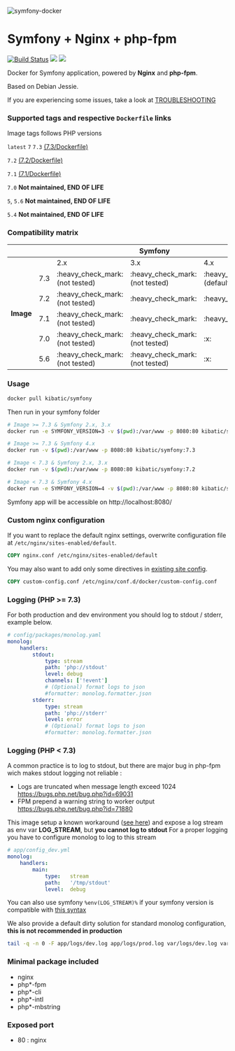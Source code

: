 ![symfony-docker](http://i.imgur.com/vc5ZVqL.png?2)

# Symfony + Nginx + php-fpm
[![Build Status](https://travis-ci.org/kibatic/symfony-docker.svg?branch=master)](https://travis-ci.org/kibatic/symfony-docker)
[![](https://images.microbadger.com/badges/image/kibatic/symfony:latest.svg)](https://microbadger.com/images/kibatic/symfony:latest "Get your own image badge on microbadger.com")
[![](https://images.microbadger.com/badges/version/kibatic/symfony:latest.svg)](https://microbadger.com/images/kibatic/symfony:latest "Get your own version badge on microbadger.com")


Docker for Symfony application, powered by **Nginx** and **php-fpm**.

Based on Debian Jessie.

If you are experiencing some issues, take a look at [TROUBLESHOOTING](TROUBLESHOOTING.md)

### Supported tags and respective `Dockerfile` links

Image tags follows PHP versions

`latest` `7` `7.3` [(7.3/Dockerfile)](https://github.com/kibatic/symfony-docker/blob/master/7.3/Dockerfile)

`7.2` [(7.2/Dockerfile)](https://github.com/kibatic/symfony-docker/blob/master/7.2/Dockerfile)

`7.1` [(7.1/Dockerfile)](https://github.com/kibatic/symfony-docker/blob/master/7.1/Dockerfile)

`7.0` **Not maintained, END OF LIFE**

`5`, `5.6` **Not maintained, END OF LIFE**

`5.4` **Not maintained, END OF LIFE**

### Compatibility matrix

<table>
    <thead>
        <tr>
            <th></th>
            <th colspan="4">Symfony</th>
        </tr>
    </thead>
    <tbody>
        <tr>
            <th rowspan="6">Image</th>
            <td></td>
            <td>2.x</td>
            <td>3.x</td>
            <td>4.x</td>
        </tr>
        <tr>
            <td>7.3</td>
            <td>:heavy_check_mark: (not tested)</td>
            <td>:heavy_check_mark: (not tested)</td>
            <td>:heavy_check_mark: (default)</td>
        </tr>
        <tr>
            <td>7.2</td>
            <td>:heavy_check_mark: (not tested)</td>
            <td>:heavy_check_mark:</td>
            <td>:heavy_check_mark:</td>
        </tr>
        <tr>
            <td>7.1</td>
            <td>:heavy_check_mark: (not tested)</td>
            <td>:heavy_check_mark:</td>
            <td>:heavy_check_mark:</td>
        </tr>
        <tr>
            <td>7.0</td>
            <td>:heavy_check_mark: (not tested)</td>
            <td>:heavy_check_mark: (not tested)</td>
            <td>:x:</td>
        </tr>
        <tr>
            <td>5.6</td>
            <td>:heavy_check_mark: (not tested)</td>
            <td>:heavy_check_mark: (not tested)</td>
            <td>:x:</td>
        </tr>
    </tbody>
</table>

### Usage

```bash
docker pull kibatic/symfony
```

Then run in your symfony folder

```bash
# Image >= 7.3 & Symfony 2.x, 3.x
docker run -e SYMFONY_VERSION=3 -v $(pwd):/var/www -p 8080:80 kibatic/symfony:7.3

# Image >= 7.3 & Symfony 4.x
docker run -v $(pwd):/var/www -p 8080:80 kibatic/symfony:7.3

# Image < 7.3 & Symfony 2.x, 3.x
docker run -v $(pwd):/var/www -p 8080:80 kibatic/symfony:7.2

# Image < 7.3 & Symfony 4.x
docker run -e SYMFONY_VERSION=4 -v $(pwd):/var/www -p 8080:80 kibatic/symfony:7.2
```

Symfony app will be accessible on http://localhost:8080/

### Custom nginx configuration

If you want to replace the default nginx settings, overwrite configuration file at `/etc/nginx/sites-enabled/default`.

```dockerfile
COPY nginx.conf /etc/nginx/sites-enabled/default
```

You may also want to add only some directives in [existing site config](7.3/rootfs/etc/nginx/sites-enabled/default#L5).

```dockerfile
COPY custom-config.conf /etc/nginx/conf.d/docker/custom-config.conf
```

### Logging (PHP >= 7.3)

For both production and dev environment you should log to stdout / stderr, example below.

```yaml
# config/packages/monolog.yaml
monolog:
    handlers:
        stdout:
            type: stream
            path: 'php://stdout'
            level: debug
            channels: ['!event']
            # (Optional) format logs to json
            #formatter: monolog.formatter.json
        stderr:
            type: stream
            path: 'php://stderr'
            level: error
            # (Optional) format logs to json
            #formatter: monolog.formatter.json
```


### Logging (PHP < 7.3)

A common practice is to log to stdout, but there are major bug in php-fpm wich makes stdout logging not reliable  :

* Logs are truncated when message length exceed 1024 https://bugs.php.net/bug.php?id=69031
* FPM prepend a warning string to worker output https://bugs.php.net/bug.php?id=71880

This image setup a known workaround ([see here](https://github.com/docker-library/php/issues/207)) and expose a log stream as env var **LOG_STREAM**, but **you cannot log to stdout**
For a proper logging you have to configure monolog to log to this stream

```yaml
# app/config_dev.yml
monolog:
    handlers:
        main:
            type:   stream
            path:   '/tmp/stdout'
            level:  debug
```

You can also use symfony `%env(LOG_STREAM)%` if your symfony version is compatible with [this syntax](https://symfony.com/doc/3.4/configuration/external_parameters.html)

We also provide a default dirty solution for standard monolog configuration, **this is not recommended in production**

```bash
tail -q -n 0 -F app/logs/dev.log app/logs/prod.log var/logs/dev.log var/logs/prod.log
```

### Minimal package included

* nginx
* php\*-fpm
* php\*-cli
* php\*-intl
* php\*-mbstring

### Exposed port
* 80 : nginx
